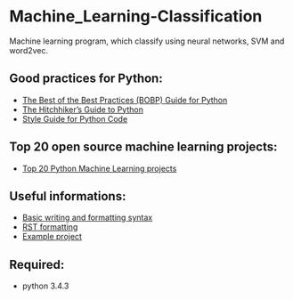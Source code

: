 # Machine_Learning-Classification
Machine learning program, which classify using neural networks, SVM and word2vec.

## Good practices for Python:
* [The Best of the Best Practices (BOBP) Guide for Python](https://gist.github.com/sloria/7001839)
* [The Hitchhiker’s Guide to Python](http://python-guide-pt-br.readthedocs.io/en/latest/)
* [Style Guide for Python Code](https://www.python.org/dev/peps/pep-0008/)

## Top 20 open source machine learning projects:
* [Top 20 Python Machine Learning projects](http://www.kdnuggets.com/2015/06/top-20-python-machine-learning-open-source-projects.html)

## Useful informations:
* [Basic writing and formatting syntax](https://help.github.com/articles/basic-writing-and-formatting-syntax/)
* [RST formatting](http://www.kdnuggets.com/2015/06/top-20-python-machine-learning-open-source-projects.html)
* [Example project](https://github.com/dudenzz/Test)

## Required:
* python 3.4.3 
